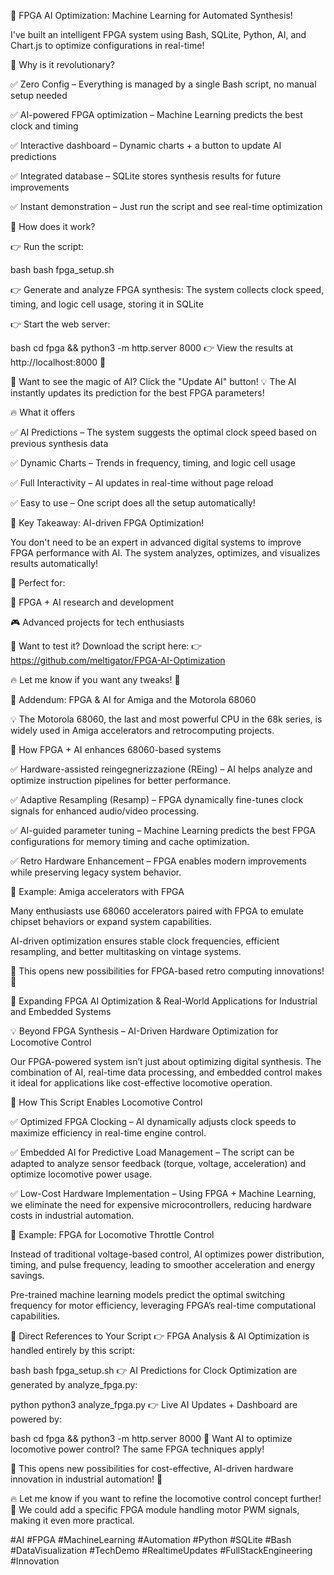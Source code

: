 🚀 FPGA AI Optimization: Machine Learning for Automated Synthesis!

I've built an intelligent FPGA system using Bash, SQLite, Python, AI, and Chart.js to optimize configurations in real-time!

🧠 Why is it revolutionary?

✅ Zero Config – Everything is managed by a single Bash script, no manual setup needed 

✅ AI-powered FPGA optimization – Machine Learning predicts the best clock and timing 

✅ Interactive dashboard – Dynamic charts + a button to update AI predictions 

✅ Integrated database – SQLite stores synthesis results for future improvements 

✅ Instant demonstration – Just run the script and see real-time optimization



🎯 How does it work?

👉 Run the script:

bash
bash fpga_setup.sh

👉 Generate and analyze FPGA synthesis: The system collects clock speed, timing, and logic cell usage, storing it in SQLite 

👉 Start the web server:

bash
cd fpga && python3 -m http.server 8000
👉 View the results at http://localhost:8000 🎉

🚀 Want to see the magic of AI? Click the "Update AI" button! 
💡 The AI instantly updates its prediction for the best FPGA parameters!


🔥 What it offers

✅ AI Predictions – The system suggests the optimal clock speed based on previous synthesis data 

✅ Dynamic Charts – Trends in frequency, timing, and logic cell usage 

✅ Full Interactivity – AI updates in real-time without page reload 

✅ Easy to use – One script does all the setup automatically!



🎯 Key Takeaway: AI-driven FPGA Optimization!


You don't need to be an expert in advanced digital systems to improve FPGA performance with AI. The system analyzes, optimizes, and visualizes results automatically!


🎯 Perfect for: 


🎯 FPGA + AI research and development

🎮 Advanced projects for tech enthusiasts

🔗 Want to test it? Download the script here: 
👉 https://github.com/meltigator/FPGA-AI-Optimization

🔥 Let me know if you want any tweaks! 🚀 

🔹 Addendum: FPGA & AI for Amiga and the Motorola 68060

💡 The Motorola 68060, the last and most powerful CPU in the 68k series, is widely used in Amiga accelerators and retrocomputing projects.

🎯 How FPGA + AI enhances 68060-based systems

✅ Hardware-assisted reingegnerizzazione (REing) – AI helps analyze and optimize instruction pipelines for better performance. 

✅ Adaptive Resampling (Resamp) – FPGA dynamically fine-tunes clock signals for enhanced audio/video processing. 

✅ AI-guided parameter tuning – Machine Learning predicts the best FPGA configurations for memory timing and cache optimization. 

✅ Retro Hardware Enhancement – FPGA enables modern improvements while preserving legacy system behavior.


🚀 Example: Amiga accelerators with FPGA


Many enthusiasts use 68060 accelerators paired with FPGA to emulate chipset behaviors or expand system capabilities.


AI-driven optimization ensures stable clock frequencies, efficient resampling, and better multitasking on vintage systems.


🔗 This opens new possibilities for FPGA-based retro computing innovations! 🎯


🔹 Expanding FPGA AI Optimization & Real-World Applications for Industrial and Embedded Systems

💡 Beyond FPGA Synthesis – AI-Driven Hardware Optimization for Locomotive Control

Our FPGA-powered system isn’t just about optimizing digital synthesis. The combination of AI, real-time data processing, and embedded control makes it ideal for applications like cost-effective locomotive operation.

🎯 How This Script Enables Locomotive Control

✅ Optimized FPGA Clocking – AI dynamically adjusts clock speeds to maximize efficiency in real-time engine control. 

✅ Embedded AI for Predictive Load Management – The script can be adapted to analyze sensor feedback (torque, voltage, acceleration) and optimize locomotive power usage. 

✅ Low-Cost Hardware Implementation – Using FPGA + Machine Learning, we eliminate the need for expensive microcontrollers, reducing hardware costs in industrial automation.


🚆 Example: FPGA for Locomotive Throttle Control

Instead of traditional voltage-based control, AI optimizes power distribution, timing, and pulse frequency, leading to smoother acceleration and energy savings.

Pre-trained machine learning models predict the optimal switching frequency for motor efficiency, leveraging FPGA’s real-time computational capabilities.

🔹 Direct References to Your Script
👉 FPGA Analysis & AI Optimization is handled entirely by this script:

bash
bash fpga_setup.sh
👉 AI Predictions for Clock Optimization are generated by analyze_fpga.py:

python
python3 analyze_fpga.py
👉 Live AI Updates + Dashboard are powered by:

bash
cd fpga && python3 -m http.server 8000
🚀 Want AI to optimize locomotive power control? The same FPGA techniques apply!

🔗 This opens new possibilities for cost-effective, AI-driven hardware innovation in industrial automation! 🎯

🔥 Let me know if you want to refine the locomotive control concept further! 🚀 We could add a specific FPGA module handling motor PWM signals, making it even more practical.


#AI #FPGA #MachineLearning #Automation #Python #SQLite #Bash #DataVisualization #TechDemo #RealtimeUpdates #FullStackEngineering #Innovation 
